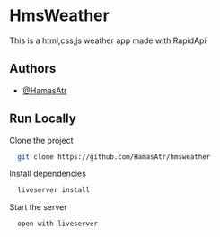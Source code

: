 
# HmsWeather

This is a html,css,js weather app made with RapidApi

## Authors

- [@HamasAtr](https://www.github.com/HamasAtr)


## Run Locally

Clone the project

```bash
  git clone https://github.com/HamasAtr/hmsweather
```



Install dependencies

```bash
  liveserver install
```

Start the server

```bash
  open with liveserver
```

